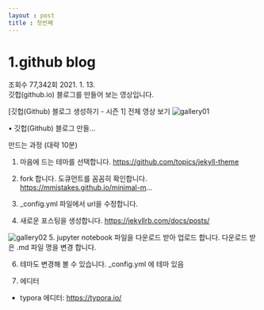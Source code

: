 ```yaml
--- 
layout : post
title : 첫번째
--- 
```


# 1.github blog
 조회수 77,342회  2021. 1. 13.  
 깃헙(github.io) 블로그를 만들어 보는 영상입니다.

 [깃헙(Github) 블로그 생성하기 - 시즌 1] 
 전체 영상 보기
  ![gallery01](/Users/kch/Downloads/gallery01.jpg)

 • 깃헙(Github) 블로그 만들...  

 만드는 과정 (대략 10분)
 1. 마음에 드는 테마를 선택합니다.
 https://github.com/topics/jekyll-theme

 2. fork 합니다.
 도큐먼트를 꼼꼼히 확인합니다.
 https://mmistakes.github.io/minimal-m...

 3. _config.yml 파일에서 url을 수정합니다.

 4. 새로운 포스팅을 생성합니다.
 https://jekyllrb.com/docs/posts/

 ![gallery02](/Users/kch/Downloads/gallery02.jpg)
 5. jupyter notebook 파일을 다운로드 받아 업로드 합니다.
 다운로드 받은 .md 파일 명을 변경 합니다.

 6. 테마도 변경해 볼 수 있습니다.
 _config.yml 에 테마 있음

 7. 에디터
 - typora 에디터: https://typora.io/


